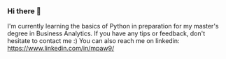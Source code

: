 ### Hi there 👋

I'm currently learning the basics of Python in preparation for my master's degree in Business Analytics.
If you have any tips or feedback, don't hesitate to contact me :)
You can also reach me on linkedin: https://www.linkedin.com/in/mpaw9/


<!--
**Redd912/Redd912** is a ✨ _special_ ✨ repository because its `README.md` (this file) appears on your GitHub profile.

Here are some ideas to get you started:

- 🔭 I’m currently working on ...
- 🌱 I’m currently learning ...
- 👯 I’m looking to collaborate on ...
- 🤔 I’m looking for help with ...
- 💬 Ask me about ...
- 📫 How to reach me: ...
- 😄 Pronouns: ...
- ⚡ Fun fact: ...
-->
